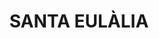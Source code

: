 ---
layout: test
title:  "SANTA EULÀLIA"
coordinates:
  - group1:
        - [1.46234968138959, 42.357998333359049]
        - [1.462546209982687, 42.358001908188861]
        - [1.462536332054233, 42.357939816242677]
        - [1.462354566090008, 42.357936439421408]
        - [1.46234968138959, 42.357998333359049]
---